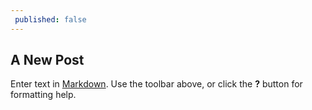 ```yaml
---
 published: false
---
```

 ## A New Post

 Enter text in [Markdown](http://daringfireball.net/projects/markdown/). Use the toolbar above, or click the **?** button for formatting help.
